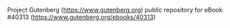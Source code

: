 Project Gutenberg (https://www.gutenberg.org) public repository for eBook #40313 (https://www.gutenberg.org/ebooks/40313)
